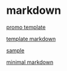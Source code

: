 
# markdown

[promo template](appPromoTemplate)

[template markdown](templateMarkdown)

[sample](sampleMarkdown)

[minimal markdown](minimalMarkdown)
